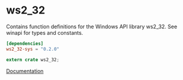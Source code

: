 # ws2_32 #
Contains function definitions for the Windows API library ws2_32. See winapi for types and constants.

```toml
[dependencies]
ws2_32-sys = "0.2.0"
```

```rust
extern crate ws2_32;
```

[Documentation](https://retep998.github.io/doc/ws2_32/)
